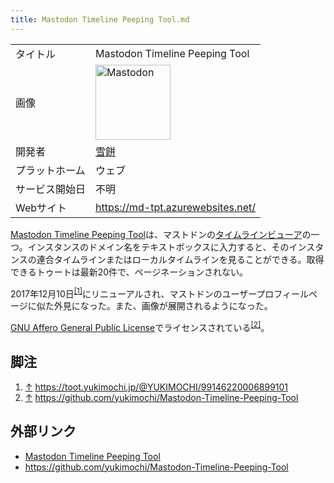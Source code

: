 ```yaml
---
title: Mastodon Timeline Peeping Tool.md
---
```

<div>

|                |                                                                                                                                                                                                                                                                                                        |
|----------------|--------------------------------------------------------------------------------------------------------------------------------------------------------------------------------------------------------------------------------------------------------------------------------------------------------|
| タイトル       | Mastodon Timeline Peeping Tool                                                                                                                                                                                                                                                                         |
| 画像           | [<img src="/images/thumb/0/00/Mastodon_logo.png/120px-Mastodon_logo.png" srcset="/images/thumb/0/00/Mastodon_logo.png/180px-Mastodon_logo.png 1.5x, /images/0/00/Mastodon_logo.png 2x" width="120" height="120" alt="Mastodon" />](/%E3%83%95%E3%82%A1%E3%82%A4%E3%83%AB:Mastodon_logo.png "Mastodon") |
| 開発者         | [雪餅](/%E9%9B%AA%E9%A4%85 "雪餅")                                                                                                                                                                                                                                                                     |
| プラットホーム | ウェブ                                                                                                                                                                                                                                                                                                 |
| サービス開始日 | 不明                                                                                                                                                                                                                                                                                                   |
| Webサイト      | <a href="https://md-tpt.azurewebsites.net/" rel="nofollow">https://md-tpt.azurewebsites.net/</a>                                                                                                                                                                                                       |

  
<a href="https://md-tpt.azurewebsites.net/" rel="nofollow">Mastodon Timeline Peeping Tool</a>は、マストドンの[タイムラインビューア](/%E3%82%BF%E3%82%A4%E3%83%A0%E3%83%A9%E3%82%A4%E3%83%B3%E3%83%93%E3%83%A5%E3%83%BC%E3%82%A2 "タイムラインビューア")の一つ。インスタンスのドメイン名をテキストボックスに入力すると、そのインスタンスの連合タイムラインまたはローカルタイムラインを見ることができる。取得できるトゥートは最新20件で、ページネーションされない。

2017年12月10日<sup>[\[1\]](#cite_note-1)</sup>にリニューアルされ、マストドンのユーザープロフィールページに似た外見になった。また、画像が展開されるようになった。

[GNU Affero General Public License](/AGPL "AGPL")でライセンスされている<sup>[\[2\]](#cite_note-2)</sup>。

## 脚注

<div>

1.  [↑](#cite_ref-1) <a href="https://toot.yukimochi.jp/@YUKIMOCHI/99146220006899101" rel="nofollow">https://toot.yukimochi.jp/@YUKIMOCHI/99146220006899101</a>
2.  [↑](#cite_ref-2) <a href="https://github.com/yukimochi/Mastodon-Timeline-Peeping-Tool" rel="nofollow">https://github.com/yukimochi/Mastodon-Timeline-Peeping-Tool</a>

</div>

## 外部リンク

-   <a href="https://md-tpt.azurewebsites.net/" rel="nofollow">Mastodon Timeline Peeping Tool</a>
-   <a href="https://github.com/yukimochi/Mastodon-Timeline-Peeping-Tool" rel="nofollow">https://github.com/yukimochi/Mastodon-Timeline-Peeping-Tool</a>

</div>
